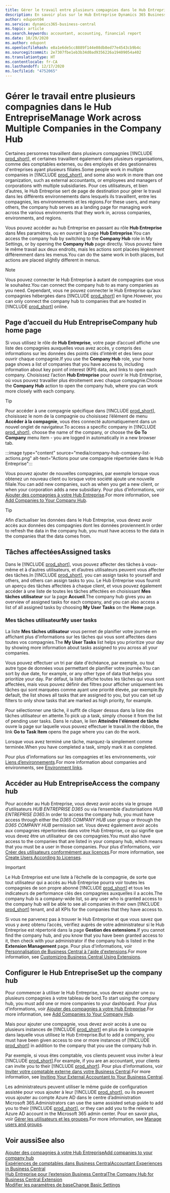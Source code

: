 ```yaml
---
title: Gérer le travail entre plusieurs compagnies dans le Hub Entreprise
description: En savoir plus sur le Hub Entreprise Dynamics 365 Business Central que vous utilisez pour gérer votre travail dans plusieurs compagnies.
author: edupont04
ms.service: dynamics365-business-central
ms.topic: article
ms.search.keywords: accountant, accounting, financial report
ms.date: 10/29/2020
ms.author: edupont
ms.openlocfilehash: e8a1e6de5cc8889f144e08db8ed77e4543cb9b4c
ms.sourcegitcommit: 2e7307fbe1eb3b34d0ad9356226a19409054a402
ms.translationtype: HT
ms.contentlocale: fr-CA
ms.lasthandoff: 12/17/2020
ms.locfileid: "4752065"
---
```

# <a name="manage-work-across-multiple-companies-in-the-company-hub"></a><span data-ttu-id="bf6fe-103">Gérer le travail entre plusieurs compagnies dans le Hub Entreprise</span><span class="sxs-lookup"><span data-stu-id="bf6fe-103">Manage Work across Multiple Companies in the Company Hub</span></span>

<span data-ttu-id="bf6fe-104">Certaines personnes travaillent dans plusieurs compagnies [!INCLUDE [prod_short](includes/prod_short.md)], et certaines travaillent également dans plusieurs organisations, comme des comptables externes, ou des employés et des gestionnaires d'entreprises ayant plusieurs filiales.</span><span class="sxs-lookup"><span data-stu-id="bf6fe-104">Some people work in multiple companies in [!INCLUDE [prod_short](includes/prod_short.md)], and some also work in more than one organization, such as external accountants, or employees and managers of corporations with multiple subsidiaries.</span></span> <span data-ttu-id="bf6fe-105">Pour ces utilisateurs, et bien d’autres, le Hub Entreprise sert de page de destination pour gérer le travail dans les différents environnements dans lesquels ils travaillent, entre les compagnies, les environnements et les régions.</span><span class="sxs-lookup"><span data-stu-id="bf6fe-105">For these users, and many others, the company hub serves as a landing page for managing work across the various environments that they work in, across companies, environments, and regions.</span></span>  

<span data-ttu-id="bf6fe-106">Vous pouvez accéder au hub Entreprise en passant au rôle **Hub Entreprise** dans Mes paramètres, ou en ouvrant la page **Hub Entreprise**.</span><span class="sxs-lookup"><span data-stu-id="bf6fe-106">You can access the company hub by switching to the **Company Hub** role in My Settings, or by opening the **Company Hub** page directly.</span></span> <span data-ttu-id="bf6fe-107">Vous pouvez faire le même travail aux deux endroits, mais les actions sont placées légèrement différemment dans les menus.</span><span class="sxs-lookup"><span data-stu-id="bf6fe-107">You can do the same work in both places, but actions are placed slightly different in menus.</span></span>  

> [!NOTE]
> <span data-ttu-id="bf6fe-108">Vous pouvez connecter le Hub Entreprise à autant de compagnies que vous le souhaitez.</span><span class="sxs-lookup"><span data-stu-id="bf6fe-108">You can connect the company hub to as many companies as you need.</span></span> <span data-ttu-id="bf6fe-109">Cependant, vous ne pouvez connecter le Hub Entreprise qu’aux compagnies hébergées dans [!INCLUDE [prod_short](includes/prod_short.md)] en ligne.</span><span class="sxs-lookup"><span data-stu-id="bf6fe-109">However, you can only connect the company hub to companies that are hosted in [!INCLUDE [prod_short](includes/prod_short.md)] online.</span></span>

## <a name="company-hub-home-page"></a><span data-ttu-id="bf6fe-110">Page d’accueil du Hub Entreprise</span><span class="sxs-lookup"><span data-stu-id="bf6fe-110">Company hub home page</span></span>

<span data-ttu-id="bf6fe-111">Si vous utilisez le rôle de **Hub Entreprise**, votre page d’accueil affiche une liste des compagnies auxquelles vous avez accès, y compris des informations sur les données des points clés d’intérêt et des liens pour ouvrir chaque compagnie.</span><span class="sxs-lookup"><span data-stu-id="bf6fe-111">If you use the **Company Hub** role, your home page shows a list of companies that you have access to, including information about key point of interest (KPI) data, and links to open each company.</span></span> <!--You can customize the dashboard to show the data points that you want to see by adding or removing columns. For example, you might want to see taxes that are due, how many open sales documents each company has, or the number of purchase invoices that are due next week. You can configure the view to suit your needs. If you have added many companies, you can use filters to sort your view.--> <span data-ttu-id="bf6fe-112">Choisissez l’action **Hub Entreprise** pour ouvrir le Hub Entreprise, où vous pouvez travailler plus étroitement avec chaque compagnie.</span><span class="sxs-lookup"><span data-stu-id="bf6fe-112">Choose the **Company Hub** action to open the company hub, where you can work more closely with each company.</span></span>  

> [!TIP]
> <span data-ttu-id="bf6fe-113">Pour accéder à une compagnie spécifique dans [!INCLUDE [prod_short](includes/prod_short.md)], choisissez le nom de la compagnie ou choisissez l’élément de menu **Accéder à la compagnie**, vous êtes connecté automatiquement dans un nouvel onglet de navigateur.</span><span class="sxs-lookup"><span data-stu-id="bf6fe-113">To access a specific company in [!INCLUDE [prod_short](includes/prod_short.md)], choose the name of the company, or choose the **Go To Company** menu item - you are logged in automatically in a new browser tab.</span></span>

:::image type="content" source="media/company-hub-company-list-actions.png" alt-text="Actions pour une compagnie répertoriée dans le Hub Entreprise":::

<span data-ttu-id="bf6fe-115">Vous pouvez ajouter de nouvelles compagnies, par exemple lorsque vous obtenez un nouveau client ou lorsque votre société ajoute une nouvelle filiale.</span><span class="sxs-lookup"><span data-stu-id="bf6fe-115">You can add new companies, such as when you get a new client, or when your corporation adds a new subsidiary.</span></span> <span data-ttu-id="bf6fe-116">Pour plus d’informations, voir [Ajouter des compagnies à votre Hub Entreprise](company-hub-add-company.md).</span><span class="sxs-lookup"><span data-stu-id="bf6fe-116">For more information, see [Add Companies to Your Company Hub](company-hub-add-company.md).</span></span>  

> [!TIP]
> <span data-ttu-id="bf6fe-117">Afin d’actualiser les données dans le Hub Entreprise, vous devez avoir accès aux données des compagnies dont les données proviennent.</span><span class="sxs-lookup"><span data-stu-id="bf6fe-117">In order to refresh the data in the company hub, you must have access to the data in the companies that the data comes from.</span></span>

<!--## Company details

In the **Company Hub** page, you can see more information about each company by choosing the name of the company that you want to learn more about. This opens the **Company Details** pane, where you can see additional information, such as the following:  

* Cash account balances  
* Cash flow forecast  
* Overdue purchase invoices  
* Overdue sales invoices  

> [!TIP]
> You can launch predefined Excel workbooks from the **Reports** tab in the ribbon. These Excel workbooks are designed as ready-to-print key financial statements and reports, but you can also modify them to fit your needs. For more information, see [Analyzing Financial Statements in Microsoft Excel](finance-analyze-excel.md).  

Otherwise, close the details pane and continue to the next company.  -->

## <a name="assigned-tasks"></a><span data-ttu-id="bf6fe-118">Tâches affectées</span><span class="sxs-lookup"><span data-stu-id="bf6fe-118">Assigned tasks</span></span>

<span data-ttu-id="bf6fe-119">Dans le [!INCLUDE [prod_short](includes/prod_short.md)], vous pouvez affecter des tâches à vous-même et à d’autres utilisateurs, et d’autres utilisateurs peuvent vous affecter des tâches.</span><span class="sxs-lookup"><span data-stu-id="bf6fe-119">In [!INCLUDE [prod_short](includes/prod_short.md)], you can assign tasks to yourself and others, and others can assign tasks to you.</span></span> <span data-ttu-id="bf6fe-120">Le Hub Entreprise vous fournit un aperçu des tâches affectées à chaque client, et vous pouvez également accéder à une liste de toutes les tâches affectées en choisissant **Mes tâches utilisateur** sur la page **Accueil**.</span><span class="sxs-lookup"><span data-stu-id="bf6fe-120">The company hub gives you an overview of assigned tasks for each company, and you can also access a list of all assigned tasks by choosing **My User Tasks** on the **Home** page.</span></span>  

<!--In the client company, you also have cues that call out tasks assigned to you in this particular client.  -->

### <a name="my-user-tasks"></a><span data-ttu-id="bf6fe-121">Mes tâches utilisateur</span><span class="sxs-lookup"><span data-stu-id="bf6fe-121">My user tasks</span></span>

<span data-ttu-id="bf6fe-122">La liste **Mes tâches utilisateur** vous permet de planifier votre journée en affichant plus d’informations sur les tâches qui vous sont affectées dans toutes vos compagnies.</span><span class="sxs-lookup"><span data-stu-id="bf6fe-122">The **My User Tasks** list helps you prioritize your day by showing more information about tasks assigned to you across all your companies.</span></span>  

<span data-ttu-id="bf6fe-123">Vous pouvez effectuer un tri par date d'échéance, par exemple, ou tout autre type de données vous permettant de planifier votre journée.</span><span class="sxs-lookup"><span data-stu-id="bf6fe-123">You can sort by due date, for example, or any other type of data that helps you prioritize your day.</span></span> <span data-ttu-id="bf6fe-124">Par défaut, la liste affiche toutes les tâches qui vous sont affectées, mais vous pouvez définir des filtres pour afficher uniquement les tâches qui sont marquées comme ayant une priorité élevée, par exemple.</span><span class="sxs-lookup"><span data-stu-id="bf6fe-124">By default, the list shows all tasks that are assigned to you, but you can set up filters to only show tasks that are marked as high priority, for example.</span></span>  

<span data-ttu-id="bf6fe-125">Pour sélectionner une tâche, il suffit de cliquer dessus dans la liste des tâches utilisateur en attente.</span><span class="sxs-lookup"><span data-stu-id="bf6fe-125">To pick up a task, simply choose it from the list of pending user tasks.</span></span> <span data-ttu-id="bf6fe-126">Dans le ruban, le lien **Atteindre l'élément de tâche** ouvre la page sur laquelle vous pouvez effectuer le travail.</span><span class="sxs-lookup"><span data-stu-id="bf6fe-126">In the ribbon, the link **Go to Task Item** opens the page where you can do the work.</span></span>  

<span data-ttu-id="bf6fe-127">Lorsque vous avez terminé une tâche, marquez-la simplement comme terminée.</span><span class="sxs-lookup"><span data-stu-id="bf6fe-127">When you have completed a task, simply mark it as completed.</span></span>  

<span data-ttu-id="bf6fe-128">Pour plus d’informations sur les compagnies et les environnements, voir [Liens d’environnements](company-hub-add-company.md#environment-links).</span><span class="sxs-lookup"><span data-stu-id="bf6fe-128">For more information about companies and environments, see [Environment links](company-hub-add-company.md#environment-links).</span></span>  

## <a name="access-the-company-hub"></a><span data-ttu-id="bf6fe-129">Accéder au Hub Entreprise</span><span class="sxs-lookup"><span data-stu-id="bf6fe-129">Access the company hub</span></span>

<span data-ttu-id="bf6fe-130">Pour accéder au Hub Entreprise, vous devez avoir accès via le groupe d’utilisateurs *HUB ENTREPRISE D365* ou via l’ensemble d’autorisations *HUB ENTREPRISE D365*.</span><span class="sxs-lookup"><span data-stu-id="bf6fe-130">In order to access the company hub, you must have access through either the *D365 COMPANY HUB* user group or through the *D365 COMPANY HUB*  permission set.</span></span> <span data-ttu-id="bf6fe-131">Vous devez également avoir accès aux compagnies répertoriées dans votre Hub Entreprise, ce qui signifie que vous devez être un utilisateur de ces compagnies.</span><span class="sxs-lookup"><span data-stu-id="bf6fe-131">You must also have access to the companies that are listed in your company hub, which means that you must be a user in those companies.</span></span> <span data-ttu-id="bf6fe-132">Pour plus d’informations, voir [Créer des utilisateurs conformément aux licences](ui-how-users-permissions.md).</span><span class="sxs-lookup"><span data-stu-id="bf6fe-132">For more information, see [Create Users According to Licenses](ui-how-users-permissions.md).</span></span>  

> [!IMPORTANT]
> <span data-ttu-id="bf6fe-133">Le Hub Entreprise est une liste à l’échelle de la compagnie, de sorte que tout utilisateur qui a accès au Hub Entreprise pourra voir toutes les compagnies de son propre abonné [!INCLUDE [prod_short](includes/prod_short.md)] et tous les indicateurs de performance clés des compagnies auxquelles il a accès.</span><span class="sxs-lookup"><span data-stu-id="bf6fe-133">The company hub is a company-wide list, so any user who is granted access to the company hub will be able to see all companies in their own [!INCLUDE [prod_short](includes/prod_short.md)] tenant, and all KPIs for the companies that they have access to.</span></span>

<span data-ttu-id="bf6fe-134">Si vous ne parvenez pas à trouver le Hub Entreprise et que vous savez que vous y avez obtenu l’accès, vérifiez auprès de votre administrateur si le Hub Entreprise est répertorié dans la page **Gestion des extensions**.</span><span class="sxs-lookup"><span data-stu-id="bf6fe-134">If you cannot find the company hub, and you know that you have been granted access to it, then check with your administrator if the company hub is listed in the **Extension Management** page.</span></span> <span data-ttu-id="bf6fe-135">Pour plus d'informations, voir [Personnalisation de Business Central à l'aide d'extensions](ui-extensions.md).</span><span class="sxs-lookup"><span data-stu-id="bf6fe-135">For more information, see [Customizing Business Central Using Extensions](ui-extensions.md).</span></span>  

## <a name="set-up-the-company-hub"></a><span data-ttu-id="bf6fe-136">Configurer le Hub Entreprise</span><span class="sxs-lookup"><span data-stu-id="bf6fe-136">Set up the company hub</span></span>

<span data-ttu-id="bf6fe-137">Pour commencer à utiliser le Hub Entreprise, vous devez ajouter une ou plusieurs compagnies à votre tableau de bord.</span><span class="sxs-lookup"><span data-stu-id="bf6fe-137">To start using the company hub, you must add one or more companies to your dashboard.</span></span> <span data-ttu-id="bf6fe-138">Pour plus d’informations, voir [Ajouter des compagnies à votre Hub Entreprise](company-hub-add-company.md).</span><span class="sxs-lookup"><span data-stu-id="bf6fe-138">For more information, see [Add Companies to Your Company Hub](company-hub-add-company.md).</span></span>  

<span data-ttu-id="bf6fe-139">Mais pour ajouter une compagnie, vous devez avoir accès à une ou plusieurs instances de [!INCLUDE [prod_short](includes/prod_short.md)] en plus de la compagnie dans laquelle vous utilisez le Hub Entreprise.</span><span class="sxs-lookup"><span data-stu-id="bf6fe-139">But to add a company, you must have been given access to one or more instances of [!INCLUDE [prod_short](includes/prod_short.md)] in addition to the company that you use the company hub in.</span></span>  

<span data-ttu-id="bf6fe-140">Par exemple, si vous êtes comptable, vos clients peuvent vous inviter à leur [!INCLUDE [prod_short](includes/prod_short.md)].</span><span class="sxs-lookup"><span data-stu-id="bf6fe-140">For example, if you are an accountant, your clients can invite you to their [!INCLUDE [prod_short](includes/prod_short.md)].</span></span> <span data-ttu-id="bf6fe-141">Pour plus d’informations, voir [Inviter votre comptable externe dans votre Business Central](finance-accounting.md#inviteaccountant).</span><span class="sxs-lookup"><span data-stu-id="bf6fe-141">For more information, see [Inviting Your External Accountant to Your Business Central](finance-accounting.md#inviteaccountant).</span></span>  

<span data-ttu-id="bf6fe-142">Les administrateurs peuvent utiliser le même guide de configuration assistée pour vous ajouter à leur [!INCLUDE [prod_short](includes/prod_short.md)], ou ils peuvent vous ajouter au compte Azure AD dans le centre d’administration Microsoft 365.</span><span class="sxs-lookup"><span data-stu-id="bf6fe-142">Administrators can use the same assisted setup guide to add you to their [!INCLUDE [prod_short](includes/prod_short.md)], or they can add you to the relevant Azure AD account in the Microsoft 365 admin center.</span></span> <span data-ttu-id="bf6fe-143">Pour en savoir plus, voir [Gérer les utilisateurs et les groupes](/microsoft-365/admin/add-users/?view=o365-worldwide&preserve-view=true).</span><span class="sxs-lookup"><span data-stu-id="bf6fe-143">For more information, see [Manage users and groups](/microsoft-365/admin/add-users/?view=o365-worldwide&preserve-view=true).</span></span>  

## <a name="see-also"></a><span data-ttu-id="bf6fe-144">Voir aussi</span><span class="sxs-lookup"><span data-stu-id="bf6fe-144">See also</span></span>

[<span data-ttu-id="bf6fe-145">Ajouter des compagnies à votre Hub Entreprise</span><span class="sxs-lookup"><span data-stu-id="bf6fe-145">Add companies to your company hub</span></span>](company-hub-add-company.md)  
[<span data-ttu-id="bf6fe-146">Expériences de comptables dans Business Central</span><span class="sxs-lookup"><span data-stu-id="bf6fe-146">Accountant Experiences in Business Central</span></span>](finance-accounting.md)  
[<span data-ttu-id="bf6fe-147">Hub Entreprise pour l’extension Business Central</span><span class="sxs-lookup"><span data-stu-id="bf6fe-147">The Company Hub for Business Central Extension</span></span>](ui-extensions-company-hub.md)  
[<span data-ttu-id="bf6fe-148">Modifier les paramètres de base</span><span class="sxs-lookup"><span data-stu-id="bf6fe-148">Change Basic Settings</span></span>](ui-change-basic-settings.md)  
